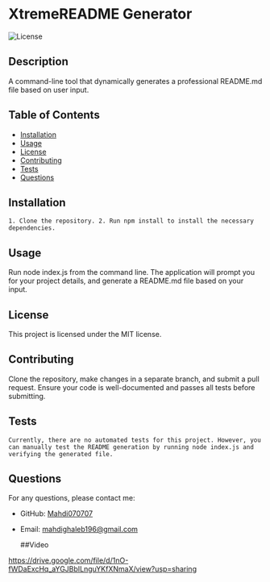 
# XtremeREADME Generator

![License](https://img.shields.io/badge/license-MIT-blue.svg)

## Description
A command-line tool that dynamically generates a professional README.md file based on user input.

## Table of Contents
- [Installation](#installation)
- [Usage](#usage)
- [License](#license)
- [Contributing](#contributing)
- [Tests](#tests)
- [Questions](#questions)

## Installation
```
1. Clone the repository. 2. Run npm install to install the necessary dependencies.
```

## Usage
Run node index.js from the command line. The application will prompt you for your project details, and generate a README.md file based on your input.

## License
This project is licensed under the MIT license.

## Contributing
Clone the repository, make changes in a separate branch, and submit a pull request. Ensure your code is well-documented and passes all tests before submitting.

## Tests
```
Currently, there are no automated tests for this project. However, you can manually test the README generation by running node index.js and verifying the generated file.
```

## Questions
For any questions, please contact me:

- GitHub: [Mahdi070707](https://github.com/Mahdi070707)
- Email: [mahdighaleb196@gmail.com](mailto:mahdighaleb196@gmail.com)

  ##Video

https://drive.google.com/file/d/1nO-fWDaExcHq_aYGJBbILnguYKfXNmaX/view?usp=sharing
